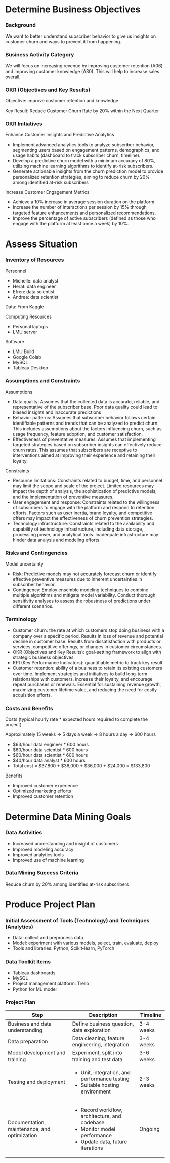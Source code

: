 # Determine Business Objectives
### Background
We want to better understand subscriber behavior to give us insights on customer churn and ways to prevent it from happening. 
### Business Activity Category
We will focus on increasing revenue by improving customer retention (A06) and improving customer knowledge (A30). This will help to increase sales overall.
### OKR (Objectives and Key Results)
Objective: improve customer retention and knowledge

Key Result: Reduce Customer Churn Rate by 20% within the Next Quarter
### OKR Initiatives
Enhance Customer Insights and Predictive Analytics
- Implement advanced analytics tools to analyze subscriber behavior, segmenting users based on engagement patterns, demographics, and usage habits (dashboard to track subscriber churn, timeline).
- Develop a predictive churn model with a minimum accuracy of 80%, utilizing machine learning algorithms to identify at-risk subscribers.
- Generate actionable insights from the churn prediction model to provide personalized retention strategies, aiming to reduce churn by 20% among identified at-risk subscribers

Increase Customer Engagement Metrics
- Achieve a 10% increase in average session duration on the platform.
- Increase the number of interactions per session by 15% through targeted feature enhancements and personalized recommendations.
- Improve the percentage of active subscribers (defined as those who engage with the platform at least once a week) by 10%.

# Assess Situation
### Inventory of Resources
Personnel
- Michelle: data analyst
- Herat: data engineer
- Efren: data scientist
- Andrea: data scientist

Data: From Kaggle

Computing Resources
- Personal laptops
- LMU server

Software
- LMU Build
- Google Colab
- MySQL
- Tableau Desktop

### Assumptions and Constraints
Assumptions
- Data quality: Assumes that the collected data is accurate, reliable, and representative of the subscriber base. Poor data quality could lead to biased insights and inaccurate predictions
- Behavior patterns: Assumes that subscriber behavior follows certain identifiable patterns and trends that can be analyzed to predict churn. This includes assumptions about the factors influencing churn, such as usage frequency, feature adoption, and customer satisfaction.
- Effectiveness of preventative measures: Assumes that implementing targeted strategies based on subscriber insights can effectively reduce churn rates. This assumes that subscribers are receptive to interventions aimed at improving their experience and retaining their loyalty.

Constraints
- Resource limitations: Constraints related to budget, time, and personnel may limit the scope and scale of the project. Limited resources may impact the depth of analysis, the sophistication of predictive models, and the implementation of preventive measures.
- User engagement and response: Constraints related to the willingness of subscribers to engage with the platform and respond to retention efforts. Factors such as user inertia, brand loyalty, and competitive offers may impact the effectiveness of churn prevention strategies.
- Technology infrastructure: Constraints related to the availability and capability of technology infrastructure, including data storage, processing power, and analytical tools. Inadequate infrastructure may hinder data analysis and modeling efforts.
### Risks and Contingencies
Model uncertainty

- Risk: Predictive models may not accurately forecast churn or identify effective preventive measures due to inherent uncertainties in subscriber behavior.
- Contingency: Employ ensemble modeling techniques to combine multiple algorithms and mitigate model variability. Conduct thorough sensitivity analyses to assess the robustness of predictions under different scenarios.
### Terminology
- Customer churn: the rate at which customers stop doing business with a company over a specific period. Results in loss of revenue and potential decline in customer base. Results from dissatisfaction with products or services, competitive offerings, or changes in customer circumstances.
- OKR (Objectives and Key Results): goal-setting framework to align with strategic business objectives
- KPI (Key Performance Indicators): quantifiable metric to track key result
- Customer retention: ability of a business to retain its existing customers over time. Implement strategies and initiatives to build long-term relationships with customers, increase their loyalty, and encourage repeat purchases or renewals. Essential for sustaining revenue growth, maximizing customer lifetime value, and reducing the need for costly acquisition efforts.
### Costs and Benefits
Costs (typical hourly rate * expected hours required to complete the project)

Approximately 15 weeks -> 5 days a week -> 8 hours a day -> 600 hours
- $63/hour data engineer * 600 hours
- $60/hour data scientist * 600 hours
- $60/hour data scientist * 600 hours
- $40/hour data analyst * 600 hours
- Total cost = $37,800 + $36,000 + $36,000 + $24,000 = $133,800

Benefits
- Improved customer experience
- Optimized marketing efforts
- Improved customer retention
# Determine Data Mining Goals
### Data Activities
- Increased understanding and insight of customers
- Improved modeling accuracy
- Improved analytics tools
- Improved use of machine learning
### Data Mining Success Criteria
Reduce churn by 20% among identified at-risk subscribers
# Produce Project Plan
### Initial Assessment of Tools (Technology) and Techniques (Analytics)
- Data: collect and preprocess data
- Model: experiment with various models, select, train, evaluate, deploy
- Tools and libraries: Python, Scikit-learn, PyTorch
### Data Toolkit Items
- Tableau dashboards
- MySQL
- Project management platform: Trello
- Python for ML model
### Project Plan
| Step | Description | Timeline |
| ---- | ---- | ---- |
| Business and data understanding | Define business question, data exploration | 3-4 weeks |
| Data preparation | Data cleaning, feature engineering, integration | 3-4 weeks |
| Model development and training | Experiment, split into training and test data | 3-6 weeks |
| Testing and deployment | <ul><li>Unit, integration, and performance testing</li><li>Suitable hosting environment</li></ul> | 2-3 weeks |
| Documentation, maintenance, and optimization | <ul><li>Record workflow, architecture, and codebase</li><li>Monitor model performance</li><li>Update data, future iterations</li></ul> | Ongoing |
